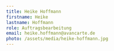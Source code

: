 ```yaml
---
title: Heike Hoffmann
firstname: Heike
lastname: Hoffmann
role: Auftragsbearbeitung
email: heike.hoffmann@avancarte.de
photo: /assets/media/heike-hoffmann.jpg
---
```

